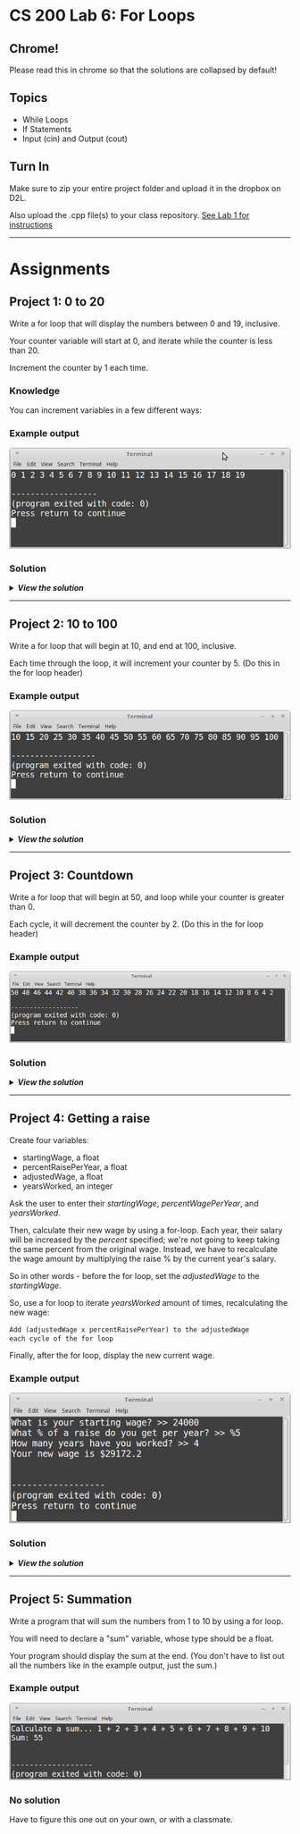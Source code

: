 # CS 200 Lab 6: For Loops

## Chrome!

Please read this in chrome so that the solutions are collapsed by default!

## Topics

* While Loops
* If Statements
* Input (cin) and Output (cout)

## Turn In

Make sure to zip your entire project folder and upload it in the dropbox on D2L.

Also upload the .cpp file(s) to your class repository. 
[See Lab 1 for instructions](https://github.com/Rachels-Courses/CS200-Concepts-of-Progamming-Algorithms/blob/master/Assignments/In-class%20Labs/Lab%2001%20-%20Intro%20to%20GitHub%20and%20CPP.md#upload-files)


---

# Assignments

## Project 1: 0 to 20

Write a for loop that will display the numbers between 0 and 19, inclusive.

Your counter variable will start at 0, and iterate while the counter is less than 20.

Increment the counter by 1 each time.

### Knowledge

You can increment variables in a few different ways:

### Example output

![screenshot](images/lab6_01.png)

### Solution

<details>
	<summary><strong><em>
		View the solution
	</em></strong></summary>

	#include <iostream>
	using namespace std;

	int main()
	{
		for ( int i = 0; i < 20; i++ )
		{
			cout << i << " ";
		}
		
		return 0;
	}

</details>

---

## Project 2: 10 to 100

Write a for loop that will begin at 10, and end at 100, inclusive.

Each time through the loop, it will increment your counter by 5. (Do this in the for loop header)

### Example output

![Screenshot](images/lab6_02.png)

### Solution

<details>
	<summary><strong><em>
		View the solution
	</em></strong></summary>

	#include <iostream>
	using namespace std;

	int main()
	{
		for ( int i = 10; i <= 100; i += 5 )
		{
			cout << i << " ";
		}
		
		return 0;
	}

    
</details>

---

## Project 3: Countdown

Write a for loop that will begin at 50, and loop while
your counter is greater than 0.

Each cycle, it will decrement the counter by 2. (Do this in the for loop header)

### Example output

![Screenshot](images/lab6_03.png)

### Solution

<details>
	<summary><strong><em>
		View the solution
	</em></strong></summary>

	#include <iostream>
	using namespace std;

	int main()
	{
		for ( int i = 50; i > 0; i -= 2 )
		{
			cout << i << " ";
		}
		
		return 0;
	}

</details>

---

## Project 4: Getting a raise

Create four variables:

* startingWage, a float
* percentRaisePerYear, a float
* adjustedWage, a float
* yearsWorked, an integer

Ask the user to enter their *startingWage*, *percentWagePerYear*, and *yearsWorked*.

Then, calculate their new wage by using a for-loop. Each year,
their salary will be increased by the *percent* specified; we're not going
to keep taking the same percent from the original wage. Instead, we have to
recalculate the wage amount by multiplying the raise % by the current year's salary.

So in other words - before the for loop, set the *adjustedWage* to the *startingWage*.

So, use a for loop to iterate *yearsWorked* amount of times, recalculating
the new wage:

	Add (adjustedWage x percentRaisePerYear) to the adjustedWage
	each cycle of the for loop
	
Finally, after the for loop, display the new current wage.

### Example output

![Screenshot](images/lab6_04.png)

### Solution

<details>
	<summary><strong><em>
		View the solution
	</em></strong></summary>

	#include <iostream>
	using namespace std;

	int main()
	{
		float startingWage;
		float percentRaisePerYear;
		int yearsWorked;
		
		cout << "What is your starting wage? >> ";
		cin >> startingWage;
		
		cout << "What % of a raise do you get per year? >> %";
		cin >> percentRaisePerYear;
		
		percentRaisePerYear /= 100;
		
		cout << "How many years have you worked? >> ";
		cin >> yearsWorked;
		
		float adjustedWage = startingWage;
		
		for ( int i = 0; i < yearsWorked; i++ )
		{
			adjustedWage += adjustedWage * percentRaisePerYear;
		}
		
		cout << "Your new wage is $" << adjustedWage << endl;
		
		
		return 0;
	}


    
</details>

---

## Project 5: Summation

Write a program that will sum the numbers from 1 to 10 by using a for loop.

You will need to declare a "sum" variable, whose type should be a float.

Your program should display the sum at the end. (You don't have to list out
all the numbers like in the example output, just the sum.)

### Example output

![Screenshot](images/lab6_05.png)

### No solution

Have to figure this one out on your own, or with a classmate.





